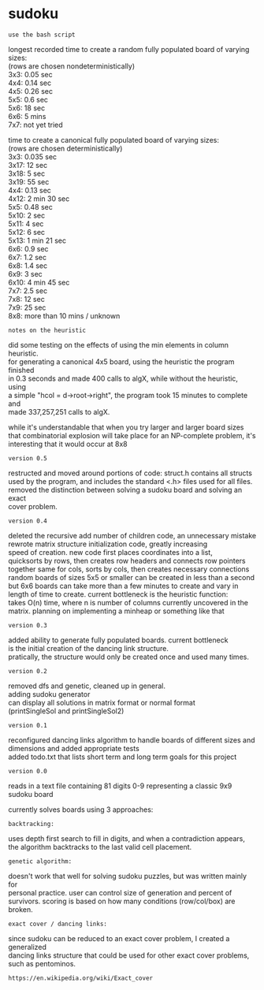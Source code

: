 # sudoku

	use the bash script

longest recorded time to create a random fully populated board of varying sizes:\
(rows are chosen nondeterministically)\
	3x3: 0.05 sec\
	4x4: 0.14 sec\
	4x5: 0.26 sec\
	5x5: 0.6 sec\
	5x6: 18 sec\
	6x6: 5 mins\
	7x7: not yet tried

time to create a canonical fully populated board of varying sizes:\
(rows are chosen deterministically)\
	3x3: 0.035 sec\
	3x17: 12 sec\
	3x18: 5 sec\
	3x19: 55 sec\
	4x4: 0.13 sec\
	4x12: 2 min 30 sec\
	5x5: 0.48 sec\
	5x10: 2 sec\
	5x11: 4 sec\
        5x12: 6 sec\
	5x13: 1 min 21 sec\
 	6x6: 0.9 sec\
	6x7: 1.2 sec\
	6x8: 1.4 sec\
	6x9: 3 sec\
	6x10: 4 min 45 sec\
	7x7: 2.5 sec\
	7x8: 12 sec\
	7x9: 25 sec\
	8x8: more than 10 mins / unknown

	notes on the heuristic

did some testing on the effects of using the min elements in column heuristic.\
for generating a canonical 4x5 board, using the heuristic the program finished\
in 0.3 seconds and made 400 calls to algX, while without the heuristic, using\
a simple "hcol = d->root->right", the program took 15 minutes to complete and\
made 337,257,251 calls to algX.

while it's understandable that when you try larger and larger board sizes\
that combinatorial explosion will take place for an NP-complete problem, it's\
interesting that it would occur at 8x8

	version 0.5

restructed and moved around portions of code: struct.h contains all structs\
used by the program, and includes the standard <.h> files used for all files.\
removed the distinction between solving a sudoku board and solving an exact\
cover problem.

	version 0.4

deleted the recursive add number of children code, an unnecessary mistake\
rewrote matrix structure initialization code, greatly increasing\
speed of creation. new code first places coordinates into a list,\
quicksorts by rows, then creates row headers and connects row pointers\
together same for cols, sorts by cols, then creates necessary connections\
random boards of sizes 5x5 or smaller can be created in less than a second\
but 6x6 boards can take more than a few minutes to create and vary in\
length of time to create. current bottleneck is the heuristic function:\
takes O(n) time, where n is number of columns currently uncovered in the\
matrix. planning on implementing a minheap or something like that

	version 0.3

added ability to generate fully populated boards. current bottleneck\
is the initial creation of the dancing link structure.\
pratically, the structure would only be created once and used many times.

	version 0.2

removed dfs and genetic, cleaned up in general.\
adding sudoku generator\
can display all solutions in matrix format or normal format\
(printSingleSol and printSingleSol2)

	version 0.1

reconfigured dancing links algorithm to handle boards of different sizes and\
dimensions and added appropriate tests\
added todo.txt that lists short term and long term goals for this project

	version 0.0

reads in a text file containing 81 digits 0-9 representing a classic 9x9\
sudoku board

currently solves boards using 3 approaches:

	backtracking:
uses depth first search to fill in digits, and when a contradiction appears,\
the algorithm backtracks to the last valid cell placement.

	genetic algorithm:
doesn't work that well for solving sudoku puzzles, but was written mainly for\
personal practice. user can control size of generation and percent of\
survivors. scoring is based on how many conditions (row/col/box) are broken.

	exact cover / dancing links:
since sudoku can be reduced to an exact cover problem, I created a generalized\
dancing links structure that could be used for other exact cover problems,\
such as pentominos.

	https://en.wikipedia.org/wiki/Exact_cover
